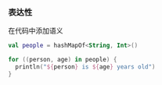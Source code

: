 ### 表达性

在代码中添加语义

``` kotlin
val people = hashMapOf<String, Int>()

for ((person, age) in people) {
  println("${person} is ${age} years old")
}
```
